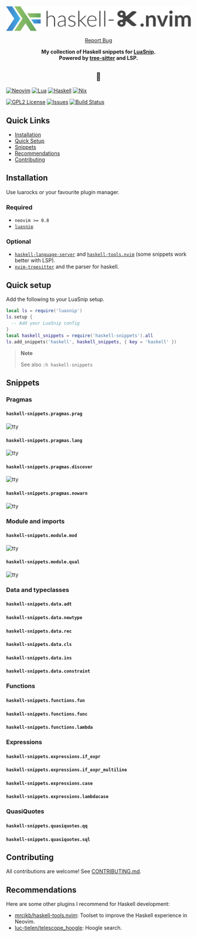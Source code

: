 <!-- markdownlint-disable -->
<br />
<div align="center">
  <a href="https://github.com/mrcjkb/haskell-snippets.nvim">
    <img src="./logo.svg" alt="haskell-snippets.nvim">
  </a>
  <p align="center">
    <a href="https://github.com/mrcjkb/haskell-snippets.nvim/issues">Report Bug</a>
  </p>
  <p>
    <strong>
      My collection of Haskell snippets for <a href="https://github.com/L3MON4D3/LuaSnip">LuaSnip</a>.
      <br />
      Powered by <a href="https://github.com/nvim-treesitter/nvim-treesitter">tree-sitter</a> and LSP.
    </strong>
  </p>
  <h2>🦥</h>
</div>
<!-- markdownlint-restore -->

[![Neovim][neovim-shield]][neovim-url]
[![Lua][lua-shield]][lua-url]
[![Haskell][haskell-shield]][haskell-url]
[![Nix][nix-shield]][nix-url]

[![GPL2 License][license-shield]][license-url]
[![Issues][issues-shield]][issues-url]
[![Build Status][ci-shield]][ci-url]

## Quick Links

- [Installation](#installation)
- [Quick Setup](#quick-setup)
- [Snippets](#snippets)
- [Recommendations](#recommendations)
- [Contributing](./CONTRIBUTING.md)

## Installation

Use luarocks or your favourite plugin manager.

### Required

- `neovim >= 0.8`
- [`luasnip`](https://github.com/L3MON4D3/LuaSnip)

### Optional

- [`haskell-language-server`](https://haskell-language-server.readthedocs.io/en/latest/installation.html)
  and [`haskell-tools.nvim`](https://github.com/mrcjkb/haskell-tools.nvim)
  (some snippets work better with LSP).
- [`nvim-treesitter`](https://github.com/nvim-treesitter/nvim-treesitter)
  and the parser for haskell.

## Quick setup

Add the following to your LuaSnip setup.

```lua
local ls = require('luasnip')
ls.setup {
  -- Add your LuaSnip config
}
local haskell_snippets = require('haskell-snippets').all
ls.add_snippets('haskell', haskell_snippets, { key = 'haskell' })
```

> **Note**
>
> See also `:h haskell-snippets`

## Snippets

### Pragmas

#### `haskell-snippets.pragmas.prag`

![tty](https://github.com/mrcjkb/haskell-snippets.nvim/assets/12857160/88918b83-c8aa-4fb0-b74c-a24b5a9269a6)

#### `haskell-snippets.pragmas.lang`

![tty](https://github.com/mrcjkb/haskell-snippets.nvim/assets/12857160/18bf238a-ea23-4206-97ab-421a7896bfd2)

#### `haskell-snippets.pragmas.discover`

![tty](https://github.com/mrcjkb/haskell-snippets.nvim/assets/12857160/d80c6209-f324-4a1c-ae3c-9e4f1245a113)

#### `haskell-snippets.pragmas.nowarn`

![tty](https://github.com/mrcjkb/haskell-snippets.nvim/assets/12857160/ba95a3cd-fc68-4adb-9011-82e39ffc742c)

### Module and imports

#### `haskell-snippets.module.mod`

![tty](https://github.com/mrcjkb/haskell-snippets.nvim/assets/12857160/ade2cb77-10de-4183-bded-163caf3cc8f7)

#### `haskell-snippets.module.qual`

![tty](https://github.com/mrcjkb/haskell-snippets.nvim/assets/12857160/2fbd5f6d-2c8b-4f8c-b1f1-39bc4bd8f549)

### Data and typeclasses

#### `haskell-snippets.data.adt`

#### `haskell-snippets.data.newtype`

#### `haskell-snippets.data.rec`

#### `haskell-snippets.data.cls`

#### `haskell-snippets.data.ins`

#### `haskell-snippets.data.constraint`

### Functions

#### `haskell-snippets.functions.fun`

#### `haskell-snippets.functions.func`

#### `haskell-snippets.functions.lambda`

### Expressions

#### `haskell-snippets.expressions.if_expr`

#### `haskell-snippets.expressions.if_expr_multiline`

#### `haskell-snippets.expressions.case`

#### `haskell-snippets.expressions.lambdacase`

### QuasiQuotes

#### `haskell-snippets.quasiquotes.qq`

#### `haskell-snippets.quasiquotes.sql`

## Contributing

All contributions are welcome!
See [CONTRIBUTING.md](./CONTRIBUTING.md).

## Recommendations

Here are some other plugins I recommend for Haskell development:

- [mrcjkb/haskell-tools.nvim](https://github.com/mrcjkb/haskell-tools.nvim):
  Toolset to improve the Haskell experience in Neovim.
- [luc-tielen/telescope_hoogle](https://github.com/luc-tielen/telescope_hoogle):
  Hoogle search.

<!-- MARKDOWN LNIKS & IMAGES -->
[neovim-shield]: https://img.shields.io/badge/NeoVim-%2357A143.svg?&style=for-the-badge&logo=neovim&logoColor=white
[neovim-url]: https://neovim.io/
[lua-shield]: https://img.shields.io/badge/lua-%232C2D72.svg?style=for-the-badge&logo=lua&logoColor=white
[lua-url]: https://www.lua.org/
[nix-shield]: https://img.shields.io/badge/nix-0175C2?style=for-the-badge&logo=NixOS&logoColor=white
[nix-url]: https://nixos.org/
[haskell-shield]: https://img.shields.io/badge/Haskell-5e5086?style=for-the-badge&logo=haskell&logoColor=white
[haskell-url]: https://www.haskell.org/
[issues-shield]: https://img.shields.io/github/issues/mrcjkb/haskell-snippets.nvim.svg?style=for-the-badge
[issues-url]: https://github.com/mrcjkb/haskell-snippets.nvim/issues
[license-shield]: https://img.shields.io/github/license/mrcjkb/haskell-snippets.nvim.svg?style=for-the-badge
[license-url]: https://github.com/mrcjkb/haskell-snippets.nvim/blob/master/LICENSE
[ci-shield]: https://img.shields.io/github/actions/workflow/status/mrcjkb/haskell-snippets.nvim/nix-build.yml?style=for-the-badge
[ci-url]: https://github.com/mrcjkb/haskell-snippets.nvim/actions/workflows/nix-build.yml
